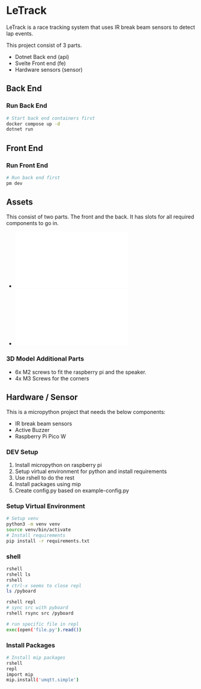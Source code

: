 # LeTrack

LeTrack is a race tracking system that uses IR break beam sensors to detect lap events.

This project consist of 3 parts.

- Dotnet Back end (api)
- Svelte Front end (fe)
- Hardware sensors (sensor)

## Back End

### Run Back End

```bash
# Start back end containers first
docker compose up -d
dotnet run
```

## Front End

### Run Front End

```bash
# Run back end first
pm dev
```

## Assets

This consist of two parts. The front and the back. It has slots for all required components to go in.

- ![Back](./assets/LeTrack-Back.stl)
- ![Front](./assets/LeTrack-Front.stl)

### 3D Model Additional Parts

- 6x M2 screws to fit the raspberry pi and the speaker.
- 4x M3 Screws for the corners

## Hardware / Sensor

This is a micropython project that needs the below components:

- IR break beam sensors
- Active Buzzer
- Raspberry Pi Pico W

### DEV Setup

1. Install micropython on raspberry pi
2. Setup virtual environment for python and install requirements
3. Use rshell to do the rest
4. Install packages using mip
5. Create config.py based on example-config.py

### Setup Virtual Environment

```bash
# Setup venv
python3 -m venv venv
source venv/bin/activate
# Install requirements
pip install -r requirements.txt
```

### shell

```bash
rshell
rshell ls
rshell
# ctrl-x seems to close repl
ls /pyboard

rshell repl
# sync src with pyboard
rshell rsync src /pyboard

# run specific file in repl
exec(open('file.py').read())
```

### Install Packages

```bash
# Install mip packages
rshell
repl
import mip
mip.install('umqtt.simple')
```
